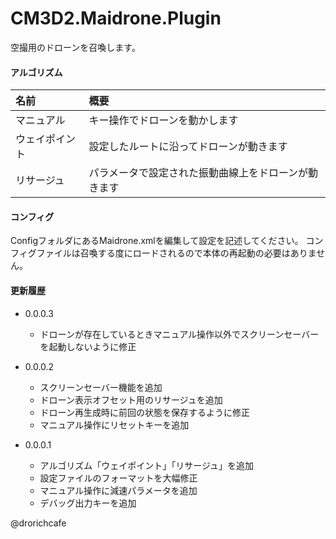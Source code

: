
# CM3D2.Maidrone.Plugin

空撮用のドローンを召喚します。

#### アルゴリズム

| 名前           | 概要                                                 |
|:---------------|:-----------------------------------------------------|
| マニュアル     | キー操作でドローンを動かします                       |
| ウェイポイント | 設定したルートに沿ってドローンが動きます             |
| リサージュ     | パラメータで設定された振動曲線上をドローンが動きます |

#### コンフィグ

ConfigフォルダにあるMaidrone.xmlを編集して設定を記述してください。
コンフィグファイルは召喚する度にロードされるので本体の再起動の必要はありません。

#### 更新履歴

* 0.0.0.3
  * ドローンが存在しているときマニュアル操作以外でスクリーンセーバーを起動しないように修正

* 0.0.0.2
  * スクリーンセーバー機能を追加
  * ドローン表示オフセット用のリサージュを追加
  * ドローン再生成時に前回の状態を保存するように修正
  * マニュアル操作にリセットキーを追加

* 0.0.0.1
  * アルゴリズム「ウェイポイント」「リサージュ」を追加
  * 設定ファイルのフォーマットを大幅修正
  * マニュアル操作に減速パラメータを追加
  * デバッグ出力キーを追加

@drorichcafe
